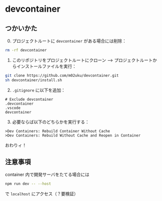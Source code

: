 # devcontainer

## つかいかた

0. プロジェクトルートに `devcontainer` がある場合には削除：

```bash
rm -rf devcontainer
```

1. このリポジトリをプロジェクトルートにクローン --> プロジェクトルートからインストールファイルを実行：

```bash
git clone https://github.com/m02uku/devcontainer.git
sh devcontainer/install.sh
```

2. `.gitignore` に以下を追加：

```
# Exclude devcontainer
.devcontainer
.vscode
devcontainer
```

3. 必要ならば以下のどちらかを実行する：

```
>Dev Containers: Rebuild Container Without Cache
>Dev Containers: Rebuild Without Cache and Reopen in Container
```

おわりィ！

## 注意事項

container 内で開発サーバをたてる場合には

```bash
npm run dev -- --host
```

で `localhost` にアクセス（？要検証）
